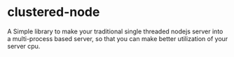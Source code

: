 clustered-node
==============

A Simple library to make your traditional single threaded nodejs server into a multi-process based server, 
so that you can make better utilization of your server cpu.

